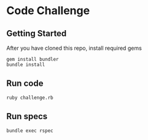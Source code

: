 # Code Challenge

## Getting Started

After you have cloned this repo, install required gems

  ```gem install bundler ```  
  ```bundle install```

## Run code
  ```ruby challenge.rb```

## Run specs
  ```bundle exec rspec```

